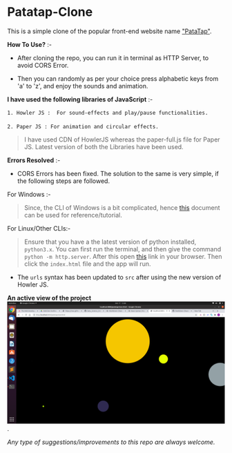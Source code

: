 # Patatap-Clone

This is a simple clone of the popular front-end website name <a href="https://patatap.com/">"PataTap"</a>.

**How To Use?** :-

- After cloning the repo, you can run it in terminal as HTTP Server, to avoid CORS Error.

- Then you can randomly as per your choice press alphabetic     keys from 'a' to 'z', and enjoy the sounds and animation.


**I have used the following libraries of JavaScript** :-

    1. Howler JS :  For sound-effects and play/pause functionalities.

    2. Paper JS : For animation and circular effects.

> I have used CDN of HowlerJS whereas the
> paper-full.js file for Paper JS.
> Latest version of both the Libraries have been used.


**Errors Resolved** :-

- CORS Errors has been fixed.
     The solution to the same is very simple, if the following steps are followed.

For Windows :-           
 >Since, the CLI of Windows is a bit complicated, hence [this](https://docs.google.com/document/d/1tq4F-E-dGB22O4qs7YsvpcdxXmwj9SJ0-GZVccyeaSU/edit) document can be used for reference/tutorial.

 For Linux/Other CLIs:-
 > Ensure that you have a the latest version of python installed, `python3.x`. 
 > You can first run the terminal, and then give the command `python -m http.server`.
 >  After this open [this](http://localhost:8000/) link in your browser.
 > Then click the `index.html` file and the app will run.


 - The `urls` syntax has been updated to `src` after using the new version of Howler JS.


 **An active view of the project**
 <img src="images/PataTap.png">.


*Any type of suggestions/improvements to this repo are always welcome.*
